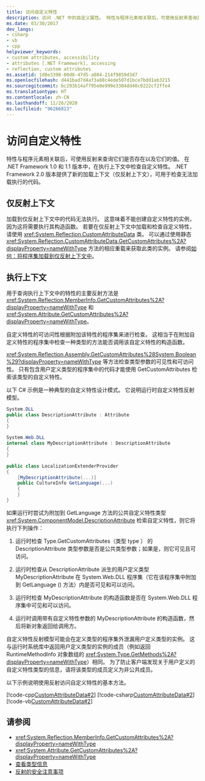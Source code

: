 ```yaml
---
title: 访问自定义特性
description: 访问 .NET 中的自定义属性。 特性与程序元素相关联后，可使用反射来查询其存在性和值。
ms.date: 03/30/2017
dev_langs:
- csharp
- vb
- cpp
helpviewer_keywords:
- custom attributes, accessibility
- attributes [.NET Framework], accessing
- reflection, custom attributes
ms.assetid: 1d8e3398-00d8-47d5-a084-214f9859d3d7
ms.openlocfilehash: d441bad7d4af3a88c4ede507d1bce7bdd1ab3215
ms.sourcegitcommit: bc293b14af795e0e999e3304dd40c0222cf2ffe4
ms.translationtype: HT
ms.contentlocale: zh-CN
ms.lasthandoff: 11/26/2020
ms.locfileid: "96266813"
---
```

# <a name="accessing-custom-attributes"></a>访问自定义特性

特性与程序元素相关联后，可使用反射来查询它们是否存在以及它们的值。 在 .NET Framework 1.0 和 1.1 版本中，在执行上下文中检查自定义特性。 .NET Framework 2.0 版本提供了新的加载上下文（仅反射上下文），可用于检查无法加载执行的代码。  
  
## <a name="the-reflection-only-context"></a>仅反射上下文  

 加载到仅反射上下文中的代码无法执行。 这意味着不能创建自定义特性的实例，因为这将需要执行其构造函数。 若要在仅反射上下文中加载和检查自定义特性，请使用 <xref:System.Reflection.CustomAttributeData> 类。 可以通过使用静态 <xref:System.Reflection.CustomAttributeData.GetCustomAttributes%2A?displayProperty=nameWithType> 方法的相应重载来获取此类的实例。 请参阅[如何：将程序集加载到仅反射上下文中](how-to-load-assemblies-into-the-reflection-only-context.md)。  
  
## <a name="the-execution-context"></a>执行上下文  

 用于查询执行上下文中的特性的主要反射方法是 <xref:System.Reflection.MemberInfo.GetCustomAttributes%2A?displayProperty=nameWithType> 和 <xref:System.Attribute.GetCustomAttributes%2A?displayProperty=nameWithType>。  
  
 自定义特性的可访问性根据附加该特性的程序集来进行检查。 这相当于在附加自定义特性的程序集中检查一种类型的方法能否调用该自定义特性的构造函数。  
  
 <xref:System.Reflection.Assembly.GetCustomAttributes%28System.Boolean%29?displayProperty=nameWithType> 等方法检查类型参数的可见性和可访问性。 只有包含用户定义类型的程序集中的代码才能使用 GetCustomAttributes  检索该类型的自定义特性。  
  
 以下 C# 示例是一种典型的自定义特性设计模式。 它说明运行时自定义特性反射模型。  
  
```csharp
System.DLL  
public class DescriptionAttribute : Attribute  
{  
}  
  
System.Web.DLL  
internal class MyDescriptionAttribute : DescriptionAttribute  
{  
}  
  
public class LocalizationExtenderProvider  
{  
    [MyDescriptionAttribute(...)]  
    public CultureInfo GetLanguage(...)  
    {  
    }  
}  
```  
  
 如果运行时尝试为附加到 GetLanguage  方法的公共自定义特性类型 <xref:System.ComponentModel.DescriptionAttribute> 检索自定义特性，则它将执行下列操作：  
  
1. 运行时检查 Type.GetCustomAttributes（类型 type  ）  的 DescriptionAttribute  类型参数是否是公共类型参数；如果是，则它可见且可访问。  
  
2. 运行时检查从 DescriptionAttribute  派生的用户定义类型 MyDescriptionAttribute  在 System.Web.DLL  程序集（它在该程序集中附加到 GetLanguage  () 方法）内是否可见和可以访问。  
  
3. 运行时检查 MyDescriptionAttribute  的构造函数是否在 System.Web.DLL  程序集中可见和可以访问。  
  
4. 运行时调用带有自定义特性参数的 MyDescriptionAttribute  的构造函数，然后将新对象返回给调用方。  
  
 自定义特性反射模型可能会在定义类型的程序集外泄漏用户定义类型的实例。 这与运行时系统库中返回用户定义类型的实例的成员（例如返回 RuntimeMethodInfo  对象数组的 <xref:System.Type.GetMethods%2A?displayProperty=nameWithType>）相同。 为了防止客户端发现关于用户定义的自定义特性类型的信息，请将该类型的成员定义为非公共成员。  
  
 以下示例说明使用反射访问自定义特性的基本方法。  
  
 [!code-cpp[CustomAttributeData#2](../../../samples/snippets/cpp/VS_Snippets_CLR/CustomAttributeData/CPP/source2.cpp#2)]
 [!code-csharp[CustomAttributeData#2](../../../samples/snippets/csharp/VS_Snippets_CLR/CustomAttributeData/CS/source2.cs#2)]
 [!code-vb[CustomAttributeData#2](../../../samples/snippets/visualbasic/VS_Snippets_CLR/CustomAttributeData/VB/source2.vb#2)]  
  
## <a name="see-also"></a>请参阅

- <xref:System.Reflection.MemberInfo.GetCustomAttributes%2A?displayProperty=nameWithType>
- <xref:System.Attribute.GetCustomAttributes%2A?displayProperty=nameWithType>
- [查看类型信息](viewing-type-information.md)
- [反射的安全注意事项](security-considerations-for-reflection.md)
